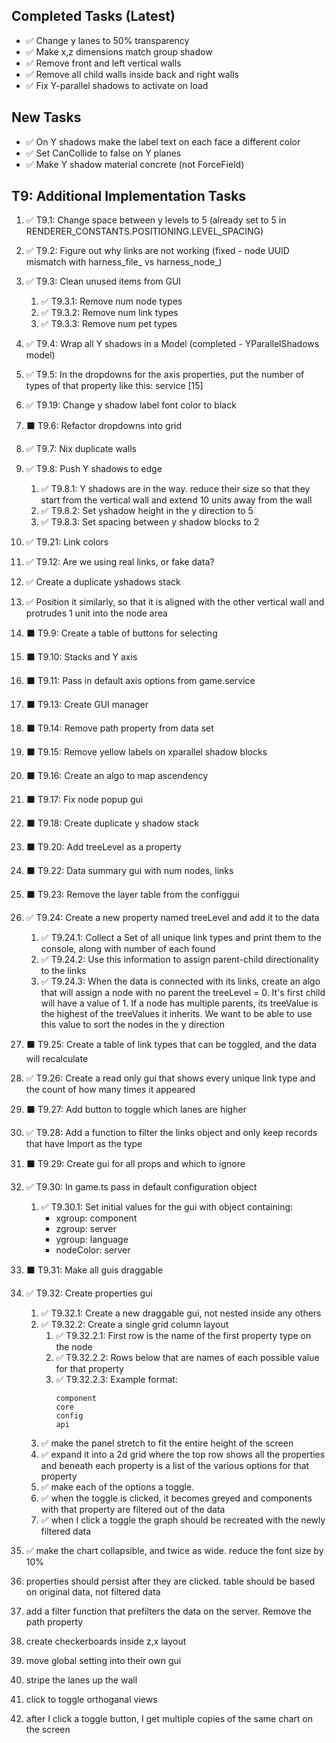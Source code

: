 
## Completed Tasks (Latest)
- ✅ Change y lanes to 50% transparency
- ✅ Make x,z dimensions match group shadow
- ✅ Remove front and left vertical walls
- ✅ Remove all child walls inside back and right walls
- ✅ Fix Y-parallel shadows to activate on load

## New Tasks
- ✅ On Y shadows make the label text on each face a different color
- ✅ Set CanCollide to false on Y planes
- ✅ Make Y shadow material concrete (not ForceField)

## T9: Additional Implementation Tasks

1. ✅ T9.1: Change space between y levels to 5 (already set to 5 in RENDERER_CONSTANTS.POSITIONING.LEVEL_SPACING)
2. ✅ T9.2: Figure out why links are not working (fixed - node UUID mismatch with harness_file_ vs harness_node_)
3. ✅ T9.3: Clean unused items from GUI
   1. ✅ T9.3.1: Remove num node types
   2. ✅ T9.3.2: Remove num link types
   3. ✅ T9.3.3: Remove num pet types
4. ✅ T9.4: Wrap all Y shadows in a Model (completed - YParallelShadows model)
5. ✅ T9.5: In the dropdowns for the axis properties, put the number of types of that property like this: service [15]
19. ✅ T9.19: Change y shadow label font color to black
6. ⬛ T9.6: Refactor dropdowns into grid
7. ✅ T9.7: Nix duplicate walls
8. ✅ T9.8: Push Y shadows to edge
   1. ✅ T9.8.1: Y shadows are in the way. reduce their size so that they start from the vertical wall and extend 10 units away from the wall
   2. ✅ T9.8.2: Set yshadow height in the y direction to 5
   3. ✅ T9.8.3: Set spacing between y shadow blocks to 2

21. ✅ T9.21: Link colors
12. ✅ T9.12: Are we using real links, or fake data?
23. ✅ Create a duplicate yshadows stack
  1. ✅ Position it similarly, so that it is aligned with the other vertical wall and protrudes 1 unit into the node area

9. ⬛ T9.9: Create a table of buttons for selecting
10. ⬛ T9.10: Stacks and Y axis
11. ⬛ T9.11: Pass in default axis options from game.service
13. ⬛ T9.13: Create GUI manager

14. ⬛ T9.14: Remove path property from data set
15. ⬛ T9.15: Remove yellow labels on xparallel shadow blocks
16. ⬛ T9.16: Create an algo to map ascendency
17. ⬛ T9.17: Fix node popup gui
18. ⬛ T9.18: Create duplicate y shadow stack
20. ⬛ T9.20: Add treeLevel as a property
22. ⬛ T9.22: Data summary gui with num nodes, links
23. ⬛ T9.23: Remove the layer table from the configgui
24. ✅ T9.24: Create a new property named treeLevel and add it to the data
    1. ✅ T9.24.1: Collect a Set of all unique link types and print them to the console, along with number of each found
    2. ✅ T9.24.2: Use this information to assign parent-child directionality to the links
    3. ✅ T9.24.3: When the data is connected with its links, create an algo that will assign a node with no parent the treeLevel = 0. It's first child will have a value of 1. If a node has multiple parents, its treeValue is the highest of the treeValues it inherits. We want to be able to use this value to sort the nodes in the y direction
25. ⬛ T9.25: Create a table of link types that can be toggled, and the data will recalculate
26. ✅ T9.26: Create a read only gui that shows every unique link type and the count of how many times it appeared
27. ⬛ T9.27: Add button to toggle which lanes are higher
28. ✅ T9.28: Add a function to filter the links object and only keep records that have Import as the type
29. ⬛ T9.29: Create gui for all props and which to ignore
30. ✅ T9.30: In game.ts pass in default configuration object
    1. ✅ T9.30.1: Set initial values for the gui with object containing:
        - xgroup: component
        - zgroup: server
        - ygroup: language
        - nodeColor: server
31. ⬛ T9.31: Make all guis draggable
32. ✅ T9.32: Create properties gui
    1. ✅ T9.32.1: Create a new draggable gui, not nested inside any others
    2. ✅ T9.32.2: Create a single grid column layout
        1. ✅ T9.32.2.1: First row is the name of the first property type on the node
        2. ✅ T9.32.2.2: Rows below that are names of each possible value for that property
        3. ✅ T9.32.2.3: Example format:
            ```
            component
            core
            config
            api
            ```      
      2. ✅ make the panel stretch to fit the entire height of the screen
    3. ✅ expand it into a 2d grid where the top row shows all the properties and beneath each property is a list of the various options for that property
    4. ✅ make each of the options a toggle.
      1. ✅ when the toggle is clicked, it becomes greyed and components with that property are filtered out of the data
      2. ✅ when I click a toggle the graph should be recreated with the newly filtered data                 
5. ✅ make the chart collapsible, and twice as wide.  reduce the font size by 10%
6. properties should persist after they are clicked.  table should be based on original data, not filtered data

1. add a filter function that prefilters the data on the server.  Remove the path property


33. create checkerboards inside z,x layout
34. move global setting into their own gui
35. stripe the lanes up the wall
36. click to toggle orthoganal views
37. after I click a toggle button, I get multiple copies of the same chart on the screen